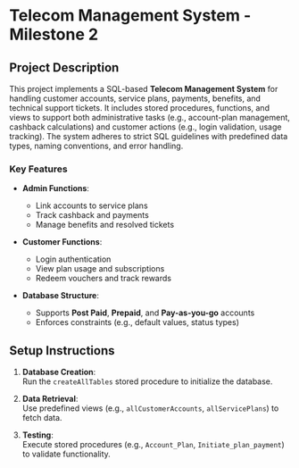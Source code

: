 # Telecom Management System - Milestone 2

## Project Description
This project implements a SQL-based **Telecom Management System** for handling customer accounts, service plans, payments, benefits, and technical support tickets. It includes stored procedures, functions, and views to support both administrative tasks (e.g., account-plan management, cashback calculations) and customer actions (e.g., login validation, usage tracking). The system adheres to strict SQL guidelines with predefined data types, naming conventions, and error handling.

### Key Features
- **Admin Functions**:
  - Link accounts to service plans  
  - Track cashback and payments  
  - Manage benefits and resolved tickets  

- **Customer Functions**:
  - Login authentication  
  - View plan usage and subscriptions  
  - Redeem vouchers and track rewards  

- **Database Structure**:
  - Supports **Post Paid**, **Prepaid**, and **Pay-as-you-go** accounts  
  - Enforces constraints (e.g., default values, status types)  

## Setup Instructions
1. **Database Creation**:  
   Run the `createAllTables` stored procedure to initialize the database.  

2. **Data Retrieval**:  
   Use predefined views (e.g., `allCustomerAccounts`, `allServicePlans`) to fetch data.  

3. **Testing**:  
   Execute stored procedures (e.g., `Account_Plan`, `Initiate_plan_payment`) to validate functionality.  
